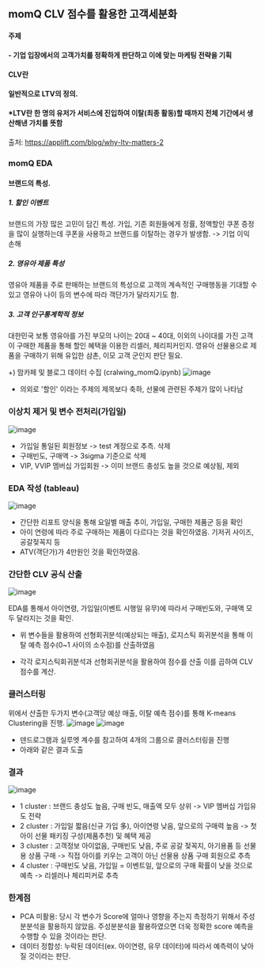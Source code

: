 ## momQ CLV 점수를 활용한 고객세분화

#### 주제

__- 기업 입장에서의 고객가치를 정확하게 판단하고 이에 맞는 마케팅 전략을 기획__

#### CLV란

__일반적으로 LTV의 정의.__
#### *LTV란 한 명의 유저가 서비스에 진입하여 이탈(최종 활동)할 때까지 전체 기간에서 생산해낸 가치를 뜻함
출처: https://applift.com/blog/why-ltv-matters-2

### momQ EDA 

#### __브랜드의 특성.__
##### 1. 할인 이벤트
브랜드의 가장 많은 고민이 담긴 특성. 
가입, 기존 회원들에게 정률, 정액할인 쿠폰 증정을 많이 실행하는데 
쿠폰을 사용하고 브랜드를 이탈하는 경우가 발생함. -> 기업 이익 손해
##### 2. 영유아 제품 특성
영유아 제품을 주로 판매하는 브랜드의 특성으로 고객의 계속적인 구매행동을
기대할 수 있고 영유아 나이 등의 변수에 따라 객단가가 달라지기도 함. 
##### 3. 고객 인구통계학적 정보
대한민국 보통 영유아를 가진 부모의 나이는 20대 ~ 40대, 이외의 나이대를 가진 고객이 
구매한 제품을 통해 할인 혜택을 이용한 리셀러, 체리피커인지. 영유아 선물용으로
제품을 구매하기 위해 유입한 삼촌, 이모 고객 군인지 판단 필요. 

+) 맘카페 및 블로그 데이터 수집 (cralwing_momQ.ipynb)
![image](https://user-images.githubusercontent.com/58278809/87530497-5da55b00-c6cb-11ea-92be-d5bf6e6a9eb5.png)

- 의외로 '할인' 이라는 주제의 제목보다 축하, 선물에 관련된 주제가 많이 나타남

### 이상치 제거 및 변수 전처리(가입일)
![image](https://user-images.githubusercontent.com/58278809/87530586-7f064700-c6cb-11ea-9cb1-abc071b64703.png)

- 가입일 통일된 회원정보 -> test 계정으로 추측. 삭제
- 구매빈도, 구매액 -> 3sigma 기준으로 삭제
- VIP, VVIP 멤버십 가입회원 -> 이미 브랜드 충성도 높을 것으로 예상됨, 제외
### EDA 작성 (tableau) 
![image](https://user-images.githubusercontent.com/58278809/87530101-e1127c80-c6ca-11ea-852b-08cd3a12c3ab.png)

- 간단한 리포트 양식을 통해 요일별 매출 추이, 가입일, 구매한 제품군 등을 확인
- 아이 연령에 따라 주로 구매하는 제품이 다르다는 것을 확인하였음. 기저귀 사이즈, 공갈젖꼭지 등 
- ATV(객단가)가 4만원인 것을 확인하였음.

### 간단한 CLV 공식 산출
![image](https://user-images.githubusercontent.com/58278809/87530639-904f5380-c6cb-11ea-9873-472b8ee8c7ad.png)

EDA를 통해서 아이연령, 가입일(이벤트 시행일 유무)에 따라서 구매빈도와, 구매액 모두 달라지는 것을 확인. 

- 위 변수들을 활용하여 선형회귀분석(예상되는 매출), 로지스틱 회귀분석을 통해 이탈 예측 점수(0~1 사이의 소수점)를 산출하였음

- 각각 로지스틱회귀분석과 선형회귀분석을 활용하여 점수를 산출
이를 곱하여 CLV 점수를 계산. 


### 클러스터링

위에서 산출한 두가지 변수(고객당 예상 매출, 이탈 예측 점수)를 통해 K-means Clustering을 진행.
![image](https://user-images.githubusercontent.com/58278809/87530713-abba5e80-c6cb-11ea-9c1d-491309158423.png)
![image](https://user-images.githubusercontent.com/58278809/87530726-b1b03f80-c6cb-11ea-8669-8bb03066f1ca.png)

- 덴드로그램과 실루엣 계수를 참고하여 4개의 그룹으로 클러스터링을 진행
- 아래와 같은 결과 도출

### 결과
![image](https://user-images.githubusercontent.com/58278809/87530774-c391e280-c6cb-11ea-8c92-00c6da3dcc2a.png)
* 1 cluster : 브랜드 충성도 높음, 구매 빈도, 매출액 모두 상위 -> VIP 멤버십 가입유도 전략 
* 2 cluster : 가입일 짧음(신규 가입 多), 아이연령 낮음, 앞으로의 구매력 높음 -> 첫 아이 선물 패키징 구성(제품추천) 및 혜택 제공
* 3 cluster : 고객정보 아이없음, 구매빈도 낮음, 주로 공갈 젖꼭지, 아기용품 등 선물용 상품 구매 -> 직접 아이를 키우는 고객이 아닌 선물용 상품 구매 회원으로 추측 
* 4 cluster : 구매빈도 낮음, 가입일 = 이벤트일, 앞으로의 구매 확률이 낮을 것으로 예측 -> 리셀러나 체리피커로 추측 

### 한계점

* PCA 미활용: 당시 각 변수가 Score에 얼마나 영향을 주는지 측정하기 위해서 주성분분석을 활용하지 않았음. 주성분분석을 활용하였으면 더욱 정확한 score 예측을 수행할 수 있을 것이라는 판단. 
* 데이터 정합성: 누락된 데이터(ex. 아이연령, 유무 데이터)에 따라서 예측력이 낮아질 것이라는 판단. 


```python

```
